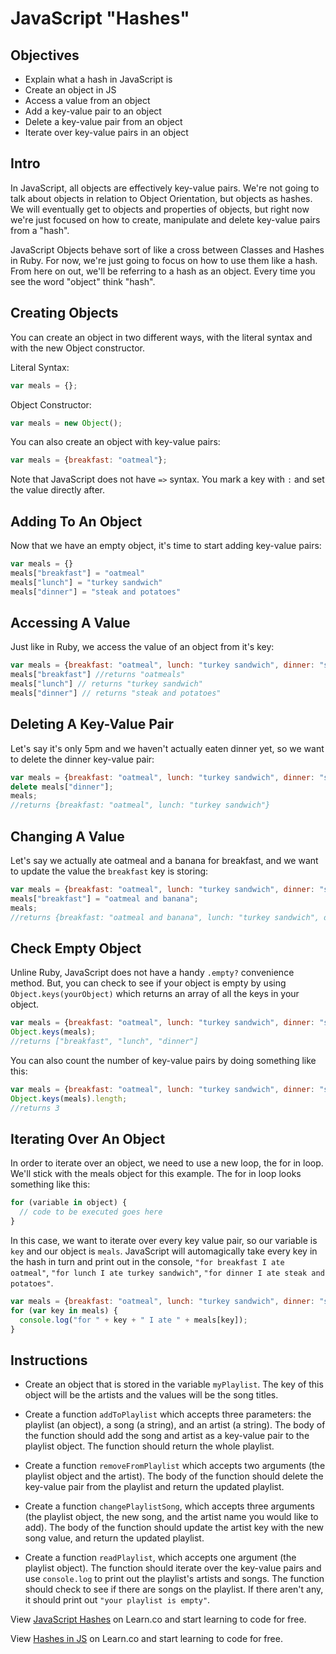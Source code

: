 # JavaScript "Hashes"

## Objectives
+ Explain what a hash in JavaScript is
+ Create an object in JS
+ Access a value from an object
+ Add a key-value pair to an object
+ Delete a key-value pair from an object
+ Iterate over key-value pairs in an object

## Intro 

In JavaScript, all objects are effectively key-value pairs. We're not going to talk about objects in relation to Object Orientation, but objects as hashes. We will eventually get to objects and properties of objects, but right now we're just focused on how to create, manipulate and delete key-value pairs from a "hash". 

JavaScript Objects behave sort of like a cross between Classes and Hashes in Ruby. For now, we're just going to focus on how to use them like a hash. From here on out, we'll be referring to a hash as an object. Every time you see the word "object" think "hash".



## Creating Objects

You can create an object in two different ways, with the literal syntax and with the new Object constructor.

Literal Syntax:
```js
var meals = {};
```

Object Constructor:
```js
var meals = new Object();
```

You can also create an object with key-value pairs:

```js
var meals = {breakfast: "oatmeal"};
```

Note that JavaScript does not have `=>` syntax. You mark a key with `:` and set the value directly after.

## Adding To An Object

Now that we have an empty object, it's time to start adding key-value pairs:

```js
var meals = {}
meals["breakfast"] = "oatmeal"
meals["lunch"] = "turkey sandwich"
meals["dinner"] = "steak and potatoes"
```

## Accessing A Value
Just like in Ruby, we access the value of an object from it's key:

```js
var meals = {breakfast: "oatmeal", lunch: "turkey sandwich", dinner: "steak and potatoes"}
meals["breakfast"] //returns "oatmeals"
meals["lunch"] // returns "turkey sandwich"
meals["dinner"] // returns "steak and potatoes"
```

## Deleting A Key-Value Pair

Let's say it's only 5pm and we haven't actually eaten dinner yet, so we want to delete the dinner key-value pair:

```js
var meals = {breakfast: "oatmeal", lunch: "turkey sandwich", dinner: "steak and potatoes"};
delete meals["dinner"];
meals;
//returns {breakfast: "oatmeal", lunch: "turkey sandwich"}
```
## Changing A Value


Let's say we actually ate oatmeal and a banana for breakfast, and we want to update the value the `breakfast` key is storing:

```js
var meals = {breakfast: "oatmeal", lunch: "turkey sandwich", dinner: "steak and potatoes"};
meals["breakfast"] = "oatmeal and banana";
meals;
//returns {breakfast: "oatmeal and banana", lunch: "turkey sandwich", dinner: "steak and potatoes"}
```

## Check Empty Object

Unline Ruby, JavaScript does not have a handy `.empty?` convenience method. But, you can check to see if your object is empty by using `Object.keys(yourObject)` which returns an array of all the keys in your object. 

```js
var meals = {breakfast: "oatmeal", lunch: "turkey sandwich", dinner: "steak and potatoes"};
Object.keys(meals);
//returns ["breakfast", "lunch", "dinner"]
```

You can also count the number of key-value pairs by doing something like this:

```js
var meals = {breakfast: "oatmeal", lunch: "turkey sandwich", dinner: "steak and potatoes"};
Object.keys(meals).length;
//returns 3
```

## Iterating Over An Object

In order to iterate over an object, we need to use a new loop, the for in loop. We'll stick with the meals object for this example. The for in loop looks something like this:

```js
for (variable in object) {
  // code to be executed goes here
}
```
In this case, we want to iterate over every key value pair, so our variable is `key` and our object is `meals`. JavaScript will automagically take every key in the hash in turn and print out in the console, `"for breakfast I ate oatmeal"`, `"for lunch I ate turkey sandwich"`, `"for dinner I ate steak and potatoes"`.


```js
var meals = {breakfast: "oatmeal", lunch: "turkey sandwich", dinner: "steak and potatoes"};
for (var key in meals) {
  console.log("for " + key + " I ate " + meals[key]);
}
```


## Instructions

+ Create an object that is stored in the variable `myPlaylist`. The key of this object will be the artists and the values will be the song titles.

+ Create a function `addToPlaylist` which accepts three parameters: the playlist (an object), a song (a string), and an artist (a string). The body of the function should add the song and artist as a key-value pair to the playlist object. The function should return the whole playlist.

+ Create a function `removeFromPlaylist` which accepts two arguments (the playlist object and the artist). The body of the function should delete the key-value pair from the playlist and return the updated playlist.

+ Create a function `changePlaylistSong`, which accepts three arguments (the playlist object, the new song, and the artist name you would like to add). The body of the function should update the artist key with the new song value, and return the updated playlist.

+ Create a function `readPlaylist`, which accepts one argument (the playlist object). The function should iterate over the key-value pairs and use `console.log` to print out the playlist's artists and songs. The function should check to see if there are songs on the playlist. If there aren't any, it should print out `"your playlist is empty"`.

<p data-visibility='hidden'>View <a href='https://learn.co/lessons/js-hashes-readme' title='JavaScript Hashes'>JavaScript Hashes</a> on Learn.co and start learning to code for free.</p>

<p data-visibility='hidden'>View <a href='https://learn.co/lessons/js-hashes-readme'>Hashes in JS</a> on Learn.co and start learning to code for free.</p>
